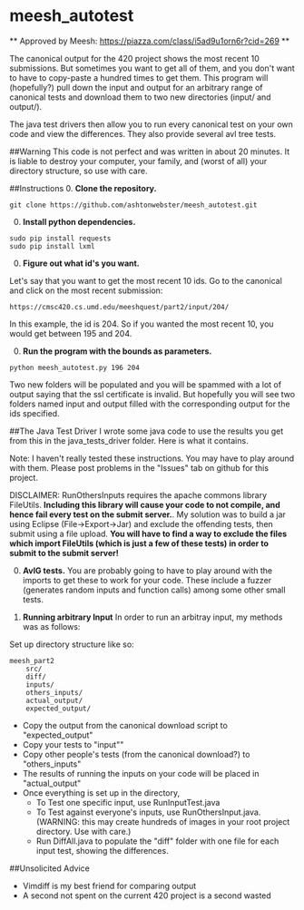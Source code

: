 # meesh_autotest

** Approved by Meesh: https://piazza.com/class/i5ad9u1orn6r?cid=269 **

The canonical output for the 420 project shows the most recent 10 submissions.  But sometimes you want to get all of them,
and you don't want to have to copy-paste a hundred times to get them.  This program will (hopefully?) pull down the
input and output for an arbitrary range of canonical tests and download them to two new directories (input/ and output/).

The java test drivers then allow you to run every canonical test on your own code and view the differences.  They also provide several avl tree tests.

##Warning
This code is not perfect and was written in about 20 minutes.  It is liable to destroy your computer, your family, and (worst of
all) your directory structure, so use with care.

##Instructions
0. **Clone the repository.**

  `git clone https://github.com/ashtonwebster/meesh_autotest.git`

0. **Install python dependencies.**
  ```
  sudo pip install requests
  sudo pip install lxml
  ```
0. **Figure out what id's you want.**

  Let's say that you want to get the most recent 10 ids.  Go to the canonical and click on the most recent submission:

    https://cmsc420.cs.umd.edu/meeshquest/part2/input/204/

  In this example, the id is 204.  So if you wanted the most recent 10, you would get between 195 and 204.

0. **Run the program with the bounds as parameters.**

  `python meesh_autotest.py 196 204`

  Two new folders will be populated and you will be spammed with a lot of output saying that the ssl certificate is invalid. 
But hopefully you will see two folders named input and output filled with the corresponding output for the ids specified.

##The Java Test Driver
I wrote some java code to use the results you get from this in the java_tests_driver folder. Here is what it contains.

Note: I haven't really tested these instructions.  You may have to play around with them.  Please post problems in the "Issues" tab on github for this project.

DISCLAIMER: RunOthersInputs requires the apache commons library FileUtils.  **Including this library will cause your code to not compile, and hence fail every test on the submit server.**.  My solution was to build a jar using Eclipse (File->Export->Jar) and exclude the offending tests, then submit using a file upload.  **You will have to find a way to exclude the files which import FileUtils (which is just a few of these tests) in order to submit to the submit server!**

0.  **AvlG tests.**
You are probably going to have to play around with the imports to get these to work for your code.  These include a fuzzer (generates random inputs and function calls) among some other small tests.  

0. **Running arbitrary Input**
In order to run an arbitray input, my methods was as follows:

Set up directory structure like so:

```
meesh_part2
    src/
    diff/
    inputs/
    others_inputs/
    actual_output/
    expected_output/
```

  * Copy the output from the canonical download script to "expected_output"
  * Copy your tests to "input"" 
  * Copy other people's tests (from the canonical download?) to "others_inputs"
  * The results of running the inputs on your code will be placed in "actual_output"
  * Once everything is set up in the directory, 
    * To Test one specific input, use RunInputTest.java
    * To Test against everyone's inputs, use RunOthersInput.java.  (WARNING: this may create hundreds of images in your root project directory.  Use with care.) 
    * Run DiffAll.java to populate the "diff" folder with one file for each input test, showing the differences.

##Unsolicited Advice
  * Vimdiff is my best friend for comparing output
  * A second not spent on the current 420 project is a second wasted

  
